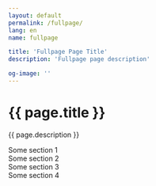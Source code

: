 ```yaml
---
layout: default
permalink: /fullpage/
lang: en
name: fullpage

title: 'Fullpage Page Title'
description: 'Fullpage page description'

og-image: ''
---
```


# {{ page.title }}

{{ page.description }}

<div id="fullpage">
    <div class="section">Some section 1</div>
    <div class="section">Some section 2</div>
    <div class="section">Some section 3</div>
    <div class="section">Some section 4</div>
</div>
